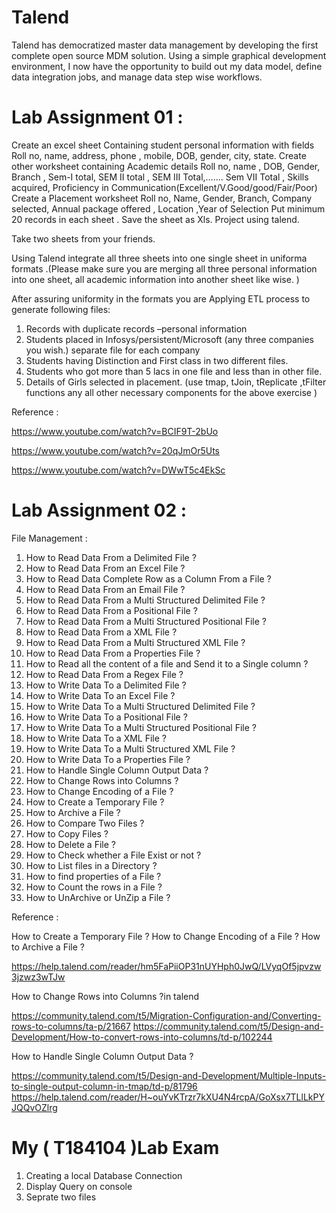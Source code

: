 # Talend
Talend has democratized master data management by developing the first complete open source MDM solution. Using a simple graphical development environment, I now have the opportunity to build out my data model, define data integration jobs, and manage data step wise workflows.


# Lab Assignment 01 :


Create an excel sheet Containing student personal information with fields Roll no, name, address, phone , mobile, DOB, gender, city, state.
Create other worksheet containing Academic details Roll no, name , DOB, Gender, Branch , Sem-I total, SEM II total , SEM III Total,……. Sem VII Total , Skills acquired, Proficiency in Communication(Excellent/V.Good/good/Fair/Poor)
Create a Placement worksheet Roll no, Name, Gender, Branch, Company selected, Annual package offered , Location ,Year of Selection
Put minimum 20 records in each sheet . Save the sheet as Xls. Project using talend.

Take two sheets from your friends.

Using Talend integrate all three sheets into one single sheet in uniforma formats .(Please make sure you are merging all three personal information into one sheet, all academic information into another sheet like wise. )

After assuring uniformity in the formats you are Applying ETL process to generate following files:
1.	Records with duplicate records –personal information
2.	Students placed in Infosys/persistent/Microsoft (any three companies you wish.) separate file for each company 
3.	Students having Distinction and First class in two different files. 
4.	Students who got more than 5 lacs in one file and less than in other file. 
5.	Details of Girls selected in placement.
(use tmap, tJoin, tReplicate ,tFilter functions any all other necessary components for the above exercise )

Reference :

https://www.youtube.com/watch?v=BCIF9T-2bUo

https://www.youtube.com/watch?v=20qJmOr5Uts

https://www.youtube.com/watch?v=DWwT5c4EkSc


#  Lab Assignment 02  :

 File Management  :

1.	How to Read Data From a Delimited File ? 
2.	How to Read Data From an Excel File ? 
3.	How to Read Data Complete Row as a Column From a File ? 
4.	How to Read Data From an Email File ? 
5.	How to Read Data From a Multi Structured Delimited File ? 
6.	How to Read Data From a Positional File ? 
7.	How to Read Data From a Multi Structured Positional File ? 
8.	How to Read Data From a XML File ? 
9.	How to Read Data From a Multi Structured XML File ? 
10.	How to Read Data From a Properties File ? 
11.	How to Read all the content of a file and Send it to a Single column ? 
12.	How to Read Data From a Regex File ? 
13.	How to Write Data To a Delimited File ? 
14.	How to Write Data To an Excel File ? 
15.	How to Write Data To a Multi Structured Delimited File ? 
16.	How to Write Data To a Positional File ? 
17.	How to Write Data To a Multi Structured Positional File ? 
18.	How to Write Data To a XML File ? 
19.	How to Write Data To a Multi Structured XML File ? 
20.	How to Write Data To a Properties File ? 
21.	How to Handle Single Column Output Data ? 
22.	How to Change Rows into Columns ? 
23.	How to Change Encoding of a File ? 
24.	How to Create a Temporary File ? 
25.	How to Archive a File ? 
26.	How to Compare Two Files ? 
27.	How to Copy Files ? 
28.	How to Delete a File ? 
29.	How to Check whether a File Exist or not ? 
30.	How to List files in a Directory ? 
31.	How to find properties of a File ? 
32.	How to Count the rows in a File ? 
33.	How to UnArchive or UnZip a File ? 

Reference :

How to Create a Temporary File ?
How to Change Encoding of a File ?
How to Archive a File ?

https://help.talend.com/reader/hm5FaPiiOP31nUYHph0JwQ/LVyqOf5jpvzw3jzwz3wTJw

How to Change Rows into Columns ?in talend

https://community.talend.com/t5/Migration-Configuration-and/Converting-rows-to-columns/ta-p/21667
https://community.talend.com/t5/Design-and-Development/How-to-convert-rows-into-columns/td-p/102244

How to Handle Single Column Output Data ?

https://community.talend.com/t5/Design-and-Development/Multiple-Inputs-to-single-output-column-in-tmap/td-p/81796
https://help.talend.com/reader/H~ouYvKTrzr7kXU4N4rcpA/GoXsx7TLlLkPYJQQvOZlrg

# My ( T184104 )Lab Exam 

1. Creating a local Database Connection 
2. Display Query on console
3. Seprate two files

